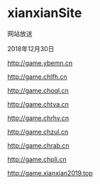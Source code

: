 # xianxianSite
网站放送


2018年12月30日


http://game.ybemn.cn

http://game.chlfh.cn

http://game.choql.cn

http://game.chtva.cn

http://game.chrhv.cn

http://game.chzul.cn

http://game.chrab.cn

http://game.chpli.cn

http://game.xianxian2019.top

